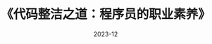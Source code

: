 ---
title: 《代码整洁之道：程序员的职业素养》
page: readings
score: '-'
comment: '-'
date: 2023-12
douban: https://book.douban.com/subject/26919457/
tags: 
- 其他
---